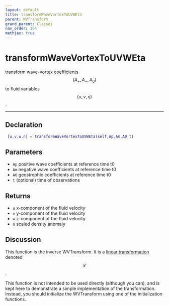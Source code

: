 ```yaml
---
layout: default
title: transformWaveVortexToUVWEta
parent: WVTransform
grand_parent: Classes
nav_order: 164
mathjax: true
---
```


#  transformWaveVortexToUVWEta

transform wave-vortex coefficients $$(A_+,A_-,A_0)$$ to fluid variables $$(u,v,\eta)$$.


---

## Declaration
```matlab
 [u,v,w,n] = transformWaveVortexToUVWEta(self,Ap,Am,A0,t)
```
## Parameters
+ `Ap`  positive wave coefficients at reference time t0
+ `Am`  negative wave coefficients at reference time t0
+ `A0`  geostrophic coefficients at reference time t0
+ `t`  (optional) time of observations

## Returns
+ `u`  x-component of the fluid velocity
+ `v`  y-component of the fluid velocity
+ `w`  z-component of the fluid velocity
+ `n`  scaled density anomaly

## Discussion

  This function is the inverse WVTransform. It is a
  [linear
  transformation](/mathematical-introduction/transformations.html)
  denoted $$\mathcal{L}$$.
 
  This function is not intended to be used directly (although
  you can), and is kept here to demonstrate a simple
  implementation of the transformation. Instead, you should
  initialize the WVTransform using one of the
  initialization functions.
 
                    
